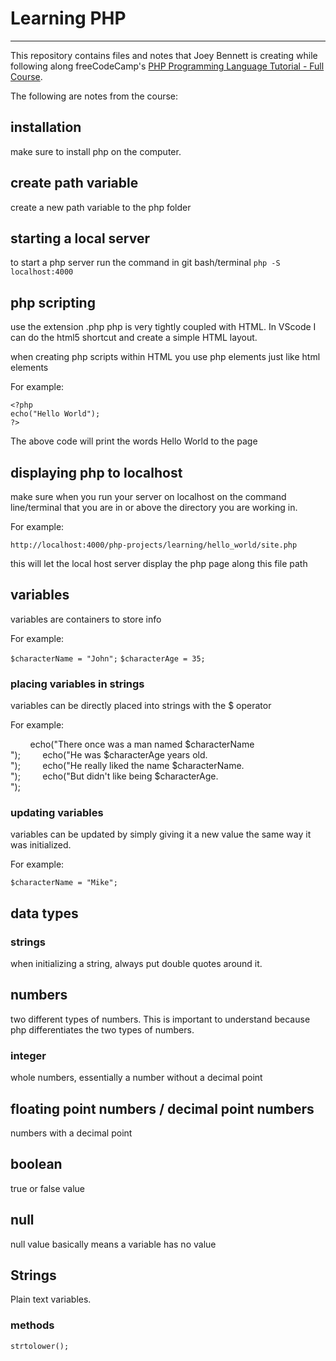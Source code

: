 # Learning PHP
------------------
This repository contains files and notes that Joey Bennett is creating while following along freeCodeCamp's [PHP Programming Language Tutorial - Full Course](https://www.youtube.com/watch?v=OK_JCtrrv-c).

The following are notes from the course:

## installation
make sure to install php on the computer. 

## create path variable
create a new path variable to the php folder

## starting a local server
to start a php server run the command in git bash/terminal `php -S localhost:4000`

## php scripting
use the extension .php
php is very tightly coupled with HTML. In VScode I can do the html5 shortcut and create a simple HTML layout.

when creating php scripts within HTML you use php elements just like html elements

For example:

	<?php
	echo("Hello World");
	?>

The above code will print the words Hello World to the page

## displaying php to localhost
make sure when you run your server on localhost on the command line/terminal that you are in or above the directory you are working in.

For example:

`http://localhost:4000/php-projects/learning/hello_world/site.php`

this will let the local host server display the php page along this file path

## variables
variables are containers to store info

For example:

`$characterName = "John";`
`$characterAge = 35;`

### placing variables in strings
variables can be directly placed into strings with the $ operator

For example:

        echo("There once was a man named $characterName <br>");
        echo("He was $characterAge years old. <br>");
        echo("He really liked the name $characterName. <br>");
        echo("But didn't like being $characterAge. <br>");

### updating variables
variables can be updated by simply giving it a new value the same way it was initialized.

For example:

`$characterName = "Mike";`  

## data types

### strings
when initializing a string, always put double quotes around it.

## numbers
two different types of numbers. This is important to understand because php differentiates the two types of numbers.

### integer
whole numbers, essentially a number without a decimal point

## floating point numbers / decimal point numbers
numbers with a decimal point 

## boolean
true or false value

## null
null value basically means a variable has no value

## Strings
Plain text variables.

### methods
`strtolower();`